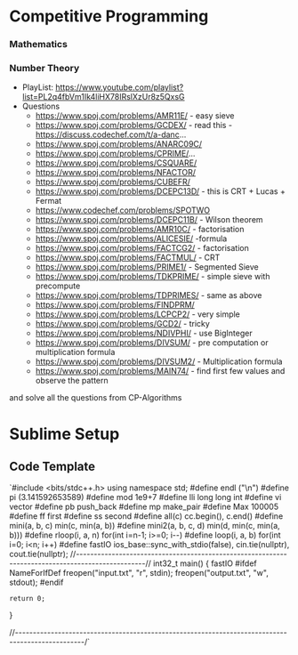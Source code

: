# Competitive Programming
### Mathematics

### Number Theory
* PlayList: https://www.youtube.com/playlist?list=PL2q4fbVm1Ik4liHX78IRslXzUr8z5QxsG
* Questions 
   - https://www.spoj.com/problems/AMR11E/ - easy sieve 
   - https://www.spoj.com/problems/GCDEX/  - read this - https://discuss.codechef.com/t/a-danc...
   - https://www.spoj.com/problems/ANARC09C/
   - https://www.spoj.com/problems/CPRIME/...
   - https://www.spoj.com/problems/CSQUARE/
   - https://www.spoj.com/problems/NFACTOR/
   - https://www.spoj.com/problems/CUBEFR/
   - https://www.spoj.com/problems/DCEPC13D/ - this is CRT + Lucas + Fermat
   - https://www.codechef.com/problems/SPOTWO
   - https://www.spoj.com/problems/DCEPC11B/ - Wilson theorem
   - https://www.spoj.com/problems/AMR10C/ - factorisation
   - https://www.spoj.com/problems/ALICESIE/ -formula
   - https://www.spoj.com/problems/FACTCG2/ - factorisation
   - https://www.spoj.com/problems/FACTMUL/ - CRT
   - https://www.spoj.com/problems/PRIME1/ - Segmented Sieve
   - https://www.spoj.com/problems/TDKPRIME/ - simple sieve with precompute
   - https://www.spoj.com/problems/TDPRIMES/ - same as above
   - https://www.spoj.com/problems/FINDPRM/
   - https://www.spoj.com/problems/LCPCP2/ - very simple
   - https://www.spoj.com/problems/GCD2/ - tricky
   - https://www.spoj.com/problems/NDIVPHI/ - use BigInteger
   - https://www.spoj.com/problems/DIVSUM/ - pre computation or multiplication formula
   - https://www.spoj.com/problems/DIVSUM2/ - Multiplication formula
   - https://www.spoj.com/problems/MAIN74/ - find first few values and observe the pattern
   
and solve all the questions from CP-Algorithms

# Sublime Setup

## Code Template

`#include <bits/stdc++.h>
using namespace std;
#define endl ("\n")
#define pi (3.141592653589)
#define mod 1e9+7
#define lli long long int
#define vi vector<lli>
#define pb push_back
#define mp make_pair
#define Max 100005
#define ff first
#define ss second
#define all(c) cc.begin(), c.end()
#define mini(a, b, c) min(c, min(a, b))
#define mini2(a, b, c, d) min(d, min(c, min(a, b)))
#define rloop(i, a, n) for(int i=n-1; i>=0; i--)
#define loop(i, a, b) for(int i=0; i<n; i++)
#define fastIO ios_base::sync_with_stdio(false), cin.tie(nullptr), cout.tie(nullptr);
//-------------------------------------------------------------------------------------------------//
int32_t main()
{
	fastIO
#ifdef NameForIfDef
	freopen("input.txt", "r", stdin);
	freopen("output.txt", "w", stdout);
#endif



	return 0;
}

//-------------------------------------------------------------------------------------------------/`
